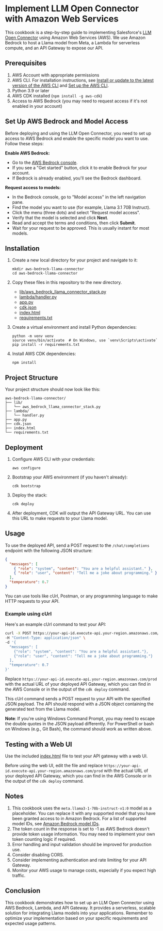 # Implement LLM Open Connector with Amazon Web Services

This cookbook is a step-by-step guide to implementing Salesforce's [LLM Open Connector](https://github.com/salesforce/einstein-platform?tab=readme-ov-file#llm-open-connector) using Amazon Web Services (AWS). We use Amazon Bedrock to host a Llama model from Meta, a Lambda for serverless compute, and an API Gateway to expose our API.

## Prerequisites

1. AWS Account with appropriate permissions
2. AWS CLI. For installation instructions, see [Install or update to the latest version of the AWS CLI](https://docs.aws.amazon.com/cli/latest/userguide/getting-started-install.html) and [Set up the AWS CLI](https://docs.aws.amazon.com/cli/latest/userguide/getting-started-quickstart.html).
3. Python 3.9 or later
4. AWS CDK installed (`npm install -g aws-cdk`)
5. Access to AWS Bedrock (you may need to request access if it's not enabled in your account)

## Set Up AWS Bedrock and Model Access

Before deploying and using the LLM Open Connector, you need to set up access to AWS Bedrock and enable the specific model you want to use. Follow these steps:

**Enable AWS Bedrock:**

- Go to the [AWS Bedrock console](https://console.aws.amazon.com/bedrock).
- If you see a "Get started" button, click it to enable Bedrock for your account.
- If Bedrock is already enabled, you'll see the Bedrock dashboard.

**Request access to models:**

- In the Bedrock console, go to "Model access" in the left navigation pane.
- Find the model you want to use (for example, Llama 3.1 70B Instruct).
- Click the menu (three dots) and select "Request model access".
- Verify that the model is selected and click **Next**.
- Read and accept the terms and conditions, then click **Submit**.
- Wait for your request to be approved. This is usually instant for most models.

## Installation

1. Create a new local directory for your project and navigate to it:

   ```
   mkdir aws-bedrock-llama-connector
   cd aws-bedrock-llama-connector
   ```

2. Copy these files in this repository to the new directory.

   - [lib/aws_bedrock_llama_connector_stack.py](lib/aws_bedrock_llama_connector_stack.py)
   - [lambda/handler.py](lambda/handler.py)
   - [app.py](app.py)
   - [cdk.json](cdk.json)
   - [index.html](index.html)
   - [requirements.txt](requirements.txt)

3. Create a virtual environment and install Python dependencies:

   ```
   python -m venv venv
   source venv/bin/activate  # On Windows, use `venv\Scripts\activate`
   pip install -r requirements.txt
   ```

4. Install AWS CDK dependencies:
   ```
   npm install
   ```

## Project Structure

Your project structure should now look like this:

```
aws-bedrock-llama-connector/
├── lib/
│   └── aws_bedrock_llama_connector_stack.py
├── lambda/
│   └── handler.py
├── app.py
├── cdk.json
├── index.html
└── requirements.txt
```

## Deployment

1. Configure AWS CLI with your credentials:

   ```
   aws configure
   ```

2. Bootstrap your AWS environment (if you haven't already):

   ```
   cdk bootstrap
   ```

3. Deploy the stack:

   ```
   cdk deploy
   ```

4. After deployment, CDK will output the API Gateway URL. You can use this URL to make requests to your Llama model.

## Usage

To use the deployed API, send a POST request to the `/chat/completions` endpoint with the following JSON structure:

```json
{
  "messages": [
    { "role": "system", "content": "You are a helpful assistant." },
    { "role": "user", "content": "Tell me a joke about programming." }
  ],
  "temperature": 0.7
}
```

You can use tools like cUrl, Postman, or any programming language to make HTTP requests to your API.

### Example using cUrl

Here's an example cUrl command to test your API:

```bash
curl -X POST https://your-api-id.execute-api.your-region.amazonaws.com/prod/chat/completions \
-H "Content-Type: application/json" \
-d '{
  "messages": [
    {"role": "system", "content": "You are a helpful assistant."},
    {"role": "user", "content": "Tell me a joke about programming."}
  ],
  "temperature": 0.7
}'
```

Replace `https://your-api-id.execute-api.your-region.amazonaws.com/prod` with the actual URL of your deployed API Gateway, which you can find in the AWS Console or in the output of the `cdk deploy` command.

This cUrl command sends a POST request to your API with the specified JSON payload. The API should respond with a JSON object containing the generated text from the Llama model.

**Note**: If you're using Windows Command Prompt, you may need to escape the double quotes in the JSON payload differently. For PowerShell or bash on Windows (e.g., Git Bash), the command should work as written above.

## Testing with a Web UI

Use the included [index.html](index.html) file to test your API gateway with a web UI.

Before using the web UI, edit the file and replace `https://your-api-id.execute-api.your-region.amazonaws.com/prod` with the actual URL of your deployed API Gateway, which you can find in the AWS Console or in the output of the `cdk deploy` command.

## Notes

1. This cookbook uses the `meta.llama3-1-70b-instruct-v1:0` model as a placeholder. You can replace it with any supported model that you have been granted access to in Amazon Bedrock. For a list of supported model IDs, see [Amazon Bedrock model IDs](https://docs.aws.amazon.com/bedrock/latest/userguide/model-ids.html).
2. The token count in the response is set to -1 as AWS Bedrock doesn't provide token usage information. You may need to implement your own token counting logic if required.
3. Error handling and input validation should be improved for production use.
4. Consider disabling CORS.
5. Consider implementing authentication and rate limiting for your API Gateway.
6. Monitor your AWS usage to manage costs, especially if you expect high traffic.

## Conclusion

This cookbook demonstrates how to set up an LLM Open Connector using AWS Bedrock, Lambda, and API Gateway. It provides a serverless, scalable solution for integrating Llama models into your applications. Remember to optimize your implementation based on your specific requirements and expected usage patterns.
